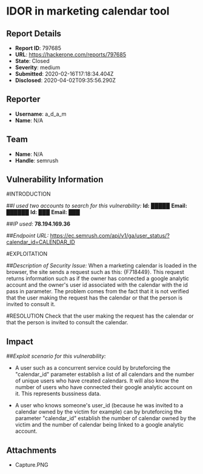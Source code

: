 # IDOR in marketing calendar tool

## Report Details
- **Report ID**: 797685
- **URL**: https://hackerone.com/reports/797685
- **State**: Closed
- **Severity**: medium
- **Submitted**: 2020-02-16T17:18:34.404Z
- **Disclosed**: 2020-04-02T09:35:56.290Z

## Reporter
- **Username**: a_d_a_m
- **Name**: N/A

## Team
- **Name**: N/A
- **Handle**: semrush

## Vulnerability Information
#INTRODUCTION

##_I used two accounts to search for this vulnerability:_
**Id:** █████ **Email:** ██████
**Id:** ███ **Email:** ███

##_IP used:_
**78.194.169.36**

##_Endpoint URL:_
https://ec.semrush.com/api/v1/ga/user_status/?calendar_id=CALENDAR_ID

#EXPLOITATION

##_Description of Security Issue:_
When a marketing calendar is loaded in the browser, the site sends a request such as this: {F718449}.
This request returns information such as if the owner has connected a google analytic account and the owner's user id associated with the calendar with the id pass in parameter. The problem comes from the fact that it is not verified that the user making the request has the calendar or that the person is invited to consult it.

#RESOLUTION
Check that the user making the request has the calendar or that the person is invited to consult the calendar.

## Impact

##_Exploit scenario for this vulnerability:_

 - A user such as a concurrent service could by bruteforcing the "calendar_id" parameter establish a list of all calendars and the number of unique users who have created calendars. It will also know the number of users who have connected their google analytic account on it. This represents bussiness data.

 - A user who knows someone's user_id (because he was invited to a calendar owned by the victim for example) can by bruteforcing the parameter "calendar_id" establish the number of calendar owned by the victim and the number of calendar being linked to a google analytic account.

## Attachments
- Capture.PNG

